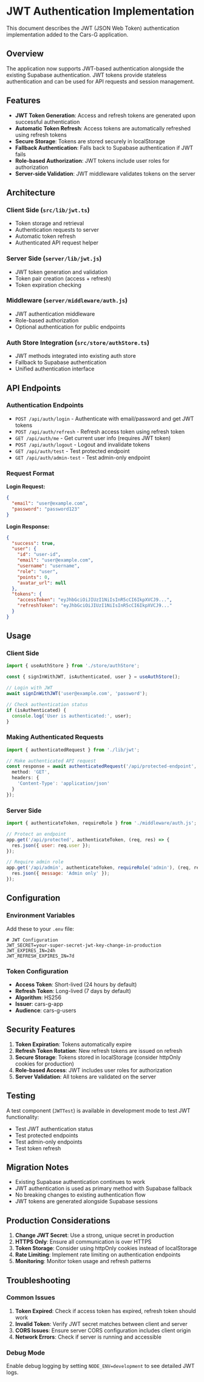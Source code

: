 # JWT Authentication Implementation

This document describes the JWT (JSON Web Token) authentication implementation added to the Cars-G application.

## Overview

The application now supports JWT-based authentication alongside the existing Supabase authentication. JWT tokens provide stateless authentication and can be used for API requests and session management.

## Features

- **JWT Token Generation**: Access and refresh tokens are generated upon successful authentication
- **Automatic Token Refresh**: Access tokens are automatically refreshed using refresh tokens
- **Secure Storage**: Tokens are stored securely in localStorage
- **Fallback Authentication**: Falls back to Supabase authentication if JWT fails
- **Role-based Authorization**: JWT tokens include user roles for authorization
- **Server-side Validation**: JWT middleware validates tokens on the server

## Architecture

### Client Side (`src/lib/jwt.ts`)
- Token storage and retrieval
- Authentication requests to server
- Automatic token refresh
- Authenticated API request helper

### Server Side (`server/lib/jwt.js`)
- JWT token generation and validation
- Token pair creation (access + refresh)
- Token expiration checking

### Middleware (`server/middleware/auth.js`)
- JWT authentication middleware
- Role-based authorization
- Optional authentication for public endpoints

### Auth Store Integration (`src/store/authStore.ts`)
- JWT methods integrated into existing auth store
- Fallback to Supabase authentication
- Unified authentication interface

## API Endpoints

### Authentication Endpoints

- `POST /api/auth/login` - Authenticate with email/password and get JWT tokens
- `POST /api/auth/refresh` - Refresh access token using refresh token
- `GET /api/auth/me` - Get current user info (requires JWT token)
- `POST /api/auth/logout` - Logout and invalidate tokens
- `GET /api/auth/test` - Test protected endpoint
- `GET /api/auth/admin-test` - Test admin-only endpoint

### Request Format

**Login Request:**
```json
{
  "email": "user@example.com",
  "password": "password123"
}
```

**Login Response:**
```json
{
  "success": true,
  "user": {
    "id": "user-id",
    "email": "user@example.com",
    "username": "username",
    "role": "user",
    "points": 0,
    "avatar_url": null
  },
  "tokens": {
    "accessToken": "eyJhbGciOiJIUzI1NiIsInR5cCI6IkpXVCJ9...",
    "refreshToken": "eyJhbGciOiJIUzI1NiIsInR5cCI6IkpXVCJ9..."
  }
}
```

## Usage

### Client Side

```typescript
import { useAuthStore } from './store/authStore';

const { signInWithJWT, isAuthenticated, user } = useAuthStore();

// Login with JWT
await signInWithJWT('user@example.com', 'password');

// Check authentication status
if (isAuthenticated) {
  console.log('User is authenticated:', user);
}
```

### Making Authenticated Requests

```typescript
import { authenticatedRequest } from './lib/jwt';

// Make authenticated API request
const response = await authenticatedRequest('/api/protected-endpoint', {
  method: 'GET',
  headers: {
    'Content-Type': 'application/json'
  }
});
```

### Server Side

```javascript
import { authenticateToken, requireRole } from './middleware/auth.js';

// Protect an endpoint
app.get('/api/protected', authenticateToken, (req, res) => {
  res.json({ user: req.user });
});

// Require admin role
app.get('/api/admin', authenticateToken, requireRole('admin'), (req, res) => {
  res.json({ message: 'Admin only' });
});
```

## Configuration

### Environment Variables

Add these to your `.env` file:

```env
# JWT Configuration
JWT_SECRET=your-super-secret-jwt-key-change-in-production
JWT_EXPIRES_IN=24h
JWT_REFRESH_EXPIRES_IN=7d
```

### Token Configuration

- **Access Token**: Short-lived (24 hours by default)
- **Refresh Token**: Long-lived (7 days by default)
- **Algorithm**: HS256
- **Issuer**: cars-g-app
- **Audience**: cars-g-users

## Security Features

1. **Token Expiration**: Tokens automatically expire
2. **Refresh Token Rotation**: New refresh tokens are issued on refresh
3. **Secure Storage**: Tokens stored in localStorage (consider httpOnly cookies for production)
4. **Role-based Access**: JWT includes user roles for authorization
5. **Server Validation**: All tokens are validated on the server

## Testing

A test component (`JWTTest`) is available in development mode to test JWT functionality:

- Test JWT authentication status
- Test protected endpoints
- Test admin-only endpoints
- Test token refresh

## Migration Notes

- Existing Supabase authentication continues to work
- JWT authentication is used as primary method with Supabase fallback
- No breaking changes to existing authentication flow
- JWT tokens are generated alongside Supabase sessions

## Production Considerations

1. **Change JWT Secret**: Use a strong, unique secret in production
2. **HTTPS Only**: Ensure all communication is over HTTPS
3. **Token Storage**: Consider using httpOnly cookies instead of localStorage
4. **Rate Limiting**: Implement rate limiting on authentication endpoints
5. **Monitoring**: Monitor token usage and refresh patterns

## Troubleshooting

### Common Issues

1. **Token Expired**: Check if access token has expired, refresh token should work
2. **Invalid Token**: Verify JWT secret matches between client and server
3. **CORS Issues**: Ensure server CORS configuration includes client origin
4. **Network Errors**: Check if server is running and accessible

### Debug Mode

Enable debug logging by setting `NODE_ENV=development` to see detailed JWT logs.
